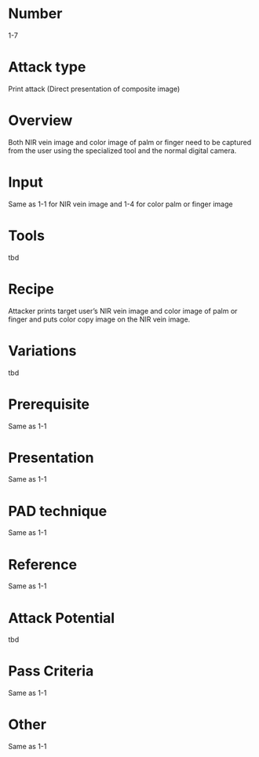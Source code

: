 Number
=======
1-7 

Attack type
===========
Print attack (Direct presentation of composite image)

Overview
========
Both NIR vein image and color image of palm or finger need to be captured from the user 
using the specialized tool and the normal digital camera.

Input
======
Same as 1-1 for NIR vein image and 1-4 for color palm or finger image

Tools
=====
tbd

Recipe
======
Attacker prints target user’s NIR vein image and color image of palm or finger and puts 
color copy image on the NIR vein image. 

Variations
==========
tbd

Prerequisite
============
Same as 1-1

Presentation
============
Same as 1-1

PAD technique
=============
Same as 1-1

Reference
=========
Same as 1-1

Attack Potential
================
tbd

Pass Criteria
=============
Same as 1-1

Other
=====
Same as 1-1
